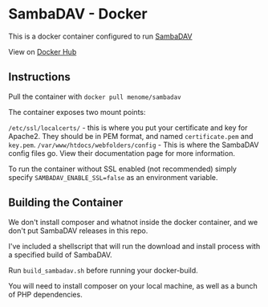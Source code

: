 # SambaDAV - Docker

This is a docker container configured to run [SambaDAV](https://github.com/1afa/sambadav)

View on [Docker Hub](https://hub.docker.com/r/menome/sambadav/)

## Instructions

Pull the container with `docker pull menome/sambadav`

The container exposes two mount points:

`/etc/ssl/localcerts/` - this is where you put your certificate and key for Apache2. They should be in PEM format, and named `certificate.pem` and `key.pem`.
`/var/www/htdocs/webfolders/config` - This is where the SambaDAV config files go. View their documentation page for more information.

To run the container without SSL enabled (not recommended) simply specify `SAMBADAV_ENABLE_SSL=false` as an environment variable.

## Building the Container

We don't install composer and whatnot inside the docker container, and we don't put SambaDAV releases in this repo.

I've included a shellscript that will run the download and install process with a specified build of SambaDAV.

Run `build_sambadav.sh` before running your docker-build.

You will need to install composer on your local machine, as well as a bunch of PHP dependencies.
